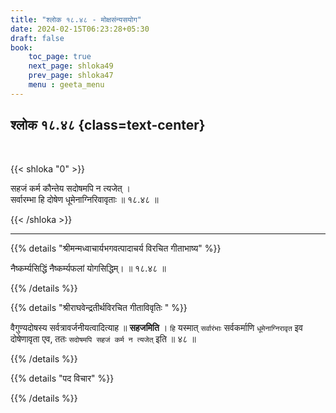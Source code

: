 ```yaml
---
title: "श्लोक १८.४८ - मोक्षसंन्यसयोग"
date: 2024-02-15T06:23:28+05:30
draft: false
book:
    toc_page: true
    next_page: shloka49
    prev_page: shloka47
    menu : geeta_menu
---
```




## श्लोक १८.४८ {class=text-center}

<br/>

{{< shloka  "0"  >}}

सहजं कर्म कौन्तेय सदोषमपि न त्यजेत् ।  
सर्वारम्भा हि दोषेण धूमेनाग्निरिवावृताः ॥ १८.४८ ॥

{{< /shloka >}}

---


{{% details "श्रीमन्मध्वाचार्यभगवत्पादाचर्य विरचित  गीताभाष्य" %}}

नैष्कर्म्यसिद्धिं नैष्कर्म्यफलां योगसिद्धिम्। ॥ १८.४८ ॥

{{% /details %}}



{{% details "श्रीराघवेन्द्रतीर्थविरचित गीताविवृतिः " %}}

वैगुण्यदोषस्य सर्वत्रावर्जनीयत्वादित्याह ॥ **सहजमिति** । 
`हि` यस्मात् `सर्वारंभाः` सर्वकर्माणि `धूमेनाग्निरावृत` इव 
दोषेणावृता एव, ततः `सदोषमपि सहजं कर्म न त्यजेत्` इति ॥ ४८ ॥

{{% /details %}}



{{% details "पद विचार" %}}


{{% /details %}}
